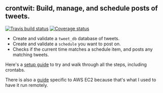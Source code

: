 ## crontwit: Build, manage, and schedule posts of tweets.
[![Travis build status](https://travis-ci.org/bestdan/crontweets.svg?branch=master)](https://travis-ci.org/bestdan/crontweets)
[![Coverage status](https://codecov.io/gh/bestdan/crontweets/branch/master/graph/badge.svg)](https://codecov.io/github/bestdan/crontweets?branch=master)



* Create and validate a `tweet_db` database of tweets. 
* Create and validate a `schedule` you want to post on. 
* Checks if the current time matches a schedule item, and posts any matching tweets.

Here's a [setup guide](Setup.md) to try and walk through all the steps, including crontabs. 

There is also a [guide](ec2_setup.md) specific to AWS EC2 because that's what I used to have it run remotely.


